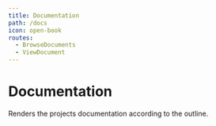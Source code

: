 ```yaml
---
title: Documentation
path: /docs
icon: open-book
routes:
  - BrowseDocuments
  - ViewDocument
---
```


# Documentation 

Renders the projects documentation according to the outline.
